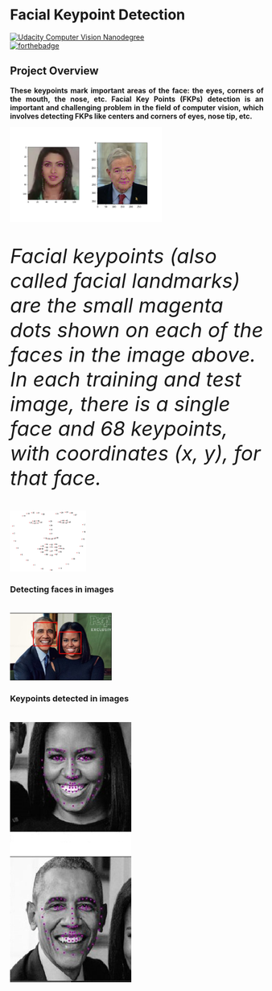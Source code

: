 # Facial Keypoint Detection

[![Udacity Computer Vision Nanodegree](http://tugan0329.bitbucket.io/imgs/github/cvnd.svg)](https://www.udacity.com/course/computer-vision-nanodegree--nd891)<br>
[![forthebadge](https://forthebadge.com/images/badges/made-with-python.svg)](https://forthebadge.com)
## Project Overview
<b><p align="justify"> These keypoints mark important areas of the face: the eyes, corners of the mouth, the nose, etc. Facial Key Points (FKPs) detection is an important and
challenging problem in the field of computer vision, which
involves detecting FKPs like centers and corners of eyes, 
nose tip, etc.</p></b>
<img src="images/key_pts_example.png" width="60%" height="60%">
<i><p style="font-size: 40px">Facial keypoints (also called facial landmarks) are the small magenta dots shown on each of the faces in the image above. In each training and test image, there is a single face and 68 keypoints, with coordinates (x, y), for that face.</p></i>
<img src="images/landmarks_numbered.jpg" width="30%" height="30%">

### Detecting faces in images<br><br>
<img src="images/obama.PNG" width="40%" height="40%">

### Keypoints detected in images<br><br>
<img src="images/keypoints.JPG">
